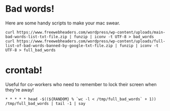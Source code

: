 Bad words!
==========

Here are some handy scripts to make your mac swear.

    curl https://www.freewebheaders.com/wordpress/wp-content/uploads/main-bad-words-list-txt-file.zip | funzip | iconv -t UTF-8 > bad_words
    curl https://www.freewebheaders.com/wordpress/wp-content/uploads/full-list-of-bad-words-banned-by-google-txt-file.zip | funzip | iconv -t UTF-8 > full_bad_words

# crontab!
Useful for co-workers who need to remember to lock their screen when they're away!

    * * * * * head -$((${RANDOM} % `wc -l < /tmp/full_bad_words` + 1)) /tmp/full_bad_words | tail -1 | say

